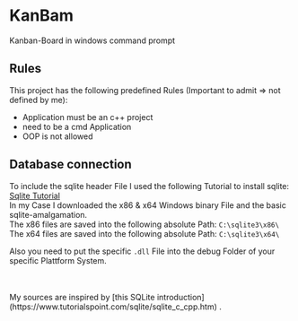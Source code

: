 # KanBam
Kanban-Board in windows command prompt


## Rules
This project has the following predefined Rules
(Important to admit => not defined by me):

* Application must be an c++ project
* need to be a cmd Application
* OOP is not allowed

## Database connection
To include the sqlite header File I used the following Tutorial to install sqlite:
</br>
[Sqlite Tutorial](https://cppcodetips.wordpress.com/2014/01/14/including-sqlite-dll-in-vc-project/)
</br>
In my Case I downloaded the x86 & x64 Windows binary File and the basic sqlite-amalgamation.
</br>
The x86 files are saved into the following absolute Path: 
`C:\sqlite3\x86\`
</br>
The x64 files are saved into the following absolute Path: 
`C:\sqlite3\x64\`

Also you need to put the specific `.dll` File into the debug Folder of your specific Plattform System.



</br>
</br>
My sources are inspired by [this SQLite introduction](https://www.tutorialspoint.com/sqlite/sqlite_c_cpp.htm) .